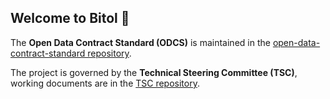 ## Welcome to Bitol 👋

The **Open Data Contract Standard (ODCS)** is maintained in the  [open-data-contract-standard repository](https://github.com/bitol-io/open-data-contract-standard). 

The project is governed by the **Technical Steering Committee (TSC)**, working documents are in the [TSC repository](https://github.com/bitol-io/tsc).

<!--

**Here are some ideas to get you started:**

🙋‍♀️ A short introduction - what is your organization all about?
🌈 Contribution guidelines - how can the community get involved?
👩‍💻 Useful resources - where can the community find your docs? Is there anything else the community should know?
🍿 Fun facts - what does your team eat for breakfast?
🧙 Remember, you can do mighty things with the power of [Markdown](https://docs.github.com/github/writing-on-github/getting-started-with-writing-and-formatting-on-github/basic-writing-and-formatting-syntax)
-->
